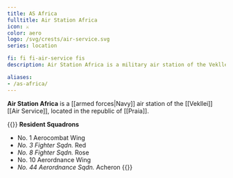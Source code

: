 ```yaml
---
title: AS Africa
fulltitle: Air Station Africa
icon: ⚔️
color: aero
logo: /svg/crests/air-service.svg
series: location

fi: fi fi-air-service fis
description: Air Station Africa is a military air station of the Vekllei Air Service, located in the republic of Caimanas.

aliases:
- /as-africa/
---
```

**Air Station Africa** is a [[armed forces|Navy]] air station of the [[Vekllei]] [[Air Service]], located in the republic of [[Praia]].

{{<note table>}}
**Resident Squadrons**

* No. 1 Aerocombat Wing
* *No. 3 Fighter Sqdn.* Red
* *No. 8 Fighter Sqdn.* Rose
* No. 10 Aerordnance Wing
* *No. 44 Aerordnance Sqdn.* Acheron
{{</note>}}